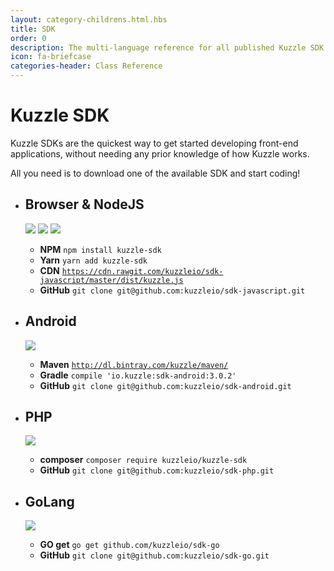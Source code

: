 ```yaml
---
layout: category-childrens.html.hbs
title: SDK
order: 0
description: The multi-language reference for all published Kuzzle SDK
icon: fa-briefcase
categories-header: Class Reference
---
```


# Kuzzle SDK

Kuzzle SDKs are the quickest way to get started developing front-end applications, without needing any prior knowledge of how Kuzzle works.  

All you need is to download one of the available SDK and start coding!

<ul class="sdk-list">
    <li class="sdk-item">
        <h2>Browser &amp; NodeJS</h2>
        <div class="sdk-logos">
            <img src="{{ site_base_path }}assets/images/javascript-logo.png" link-exclude>
            <img src="{{ site_base_path }}assets/images/react-logo.png" link-exclude>
            <img src="{{ site_base_path }}assets/images/cordova-logo.png" link-exclude>      
        </div><!--
        --><div class="sdk-sources">
            <ul class="sdk-sources-list">
                <li><strong>NPM</strong> <code>npm install kuzzle-sdk</code></li>
                <li><strong>Yarn</strong> <code>yarn add kuzzle-sdk</code></li>
                <li><strong>CDN</strong> <code><a href="https://cdn.rawgit.com/kuzzleio/sdk-javascript/master/dist/kuzzle.js" link-exclude>https://cdn.rawgit.com/kuzzleio/sdk-javascript/master/dist/kuzzle.js</a></code></li>
                <li><strong>GitHub</strong> <code>git clone git@github.com:kuzzleio/sdk-javascript.git</code></li>
            </ul>
        </div>
    </li>
    <li class="sdk-item">
        <h2>Android</h2>
        <div class="sdk-logos">
            <img src="{{ site_base_path }}assets/images/android-logo.png" link-exclude>
        </div><!--
        --><div class="sdk-sources">
            <ul class="sdk-sources-list">
                <li><strong>Maven</strong> <code><a href="http://dl.bintray.com/kblondel/maven/" link-exclude>http://dl.bintray.com/kuzzle/maven/</a></code></li>
                <li><strong>Gradle</strong> <code>compile 'io.kuzzle:sdk-android:3.0.2'</code></li>
                <li><strong>GitHub</strong> <code>git clone git@github.com:kuzzleio/sdk-android.git</code></li>
            </ul>
        </div>
    </li>
    <li class="sdk-item">
        <h2>PHP</h2>
        <div class="sdk-logos">
            <img src="{{ site_base_path }}assets/images/php-logo.png" link-exclude>
        </div><!--
        --><div class="sdk-sources">
            <ul class="sdk-sources-list">
                <li><strong>composer</strong> <code>composer require kuzzleio/kuzzle-sdk</code></li>
                <li><strong>GitHub</strong> <code>git clone git@github.com:kuzzleio/sdk-php.git</code></li>
            </ul>
        </div>
    </li>
    <li class="sdk-item">
        <h2>GoLang</h2>
        <div class="sdk-logos">
            <img src="{{ site_base_path }}assets/images/golang-logo.png" link-exclude>
        </div><!--
        --><div class="sdk-sources">
            <ul class="sdk-sources-list">
                <li><strong>GO get</strong> <code>go get github.com/kuzzleio/sdk-go</code></li>
                <li><strong>GitHub</strong> <code>git clone git@github.com:kuzzleio/sdk-go.git</code></li>
            </ul>
        </div>
    </li>
</ul>
